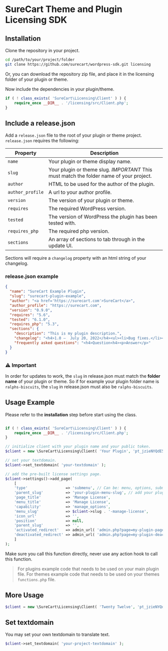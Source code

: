 # SureCart Theme and Plugin Licensing SDK

## Installation

Clone the repository in your project.

```bash
cd /path/to/your/project/folder
git clone https://github.com/surecart/wordpress-sdk.git licensing
```
Or, you can download the repository zip file, and place it in the licensing folder of your plugin or theme.

Now include the dependencies in your plugin/theme.

```php
if ( ! class_exists( 'SureCart\Licensing\Client' ) ) {
    require_once __DIR__ . '/licensing/src/Client.php';
}
```

## Include a release.json

Add a `release.json` file to the root of your plugin or theme project. 
`release.json` requires the following: 

| Property | Description |
| ----------- | ----------- |
| `name` | Your plugin or theme display name.  |
| `slug` | Your plugin or theme slug. *IMPORTANT* This must match the folder name of your project. |
|`author`| HTML to be used for the author of the plugin.|
|`author_profile`| A url to your author profile.|
|`version`| The version of your plugin or theme.|
|`requires`| The required WordPress version.|
|`tested`| The version of WordPress the plugin has been tested with.|
|`requires_php`| The required php version.|
|`sections`| An array of sections to tab through in the update UI.|

Sections will require a `changelog` property with an html string of your changelog.

### release.json example

```json
{
  "name": "SureCart Example Plugin",
  "slug": "surecart-plugin-example",
  "author": "<a href='https://surecart.com'>SureCart</a>",
  "author_profile": "https://surecart.com",
  "version": "0.9.0",
  "requires": "5.6",
  "tested": "6.1.0",
  "requires_php": "5.3",
  "sections": {
    "description": "This is my plugin description.",
    "changelog": "<h4>1.0 –  July 20, 2022</h4><ul><li>Bug fixes.</li><li>Initital release.</li></ul>",
    "frequently asked questions": "<h4>Question<h4><p>Answer</p>"
  }
}
```

### ⚠️ Important
In order for updates to work, the `slug` in release.json must match the **folder name** of your plugin or theme. 
So if for example your plugin folder name is `ralphs-biscuits`, the `slug` in release.json must also be `ralphs-biscuits`.


## Usage Example

Please refer to the **installation** step before start using the class.

```php

if ( ! class_exists( 'SureCart\Licensing\Client' ) ) {
    require_once __DIR__ . '/licensing/src/Client.php';
}

// initialize client with your plugin name and your public token.
$client = new \SureCart\Licensing\Client( 'Your Plugin', 'pt_jzieNYQdE5LMAxksscgU6H4', __FILE__ );

// set your textdomain.
$client->set_textdomain( 'your-textdomain' );

// add the pre-built license settings page.
$client->settings()->add_page( 
    [
	'type'                 => 'submenu', // Can be: menu, options, submenu.
	'parent_slug'          => 'your-plugin-menu-slug', // add your plugin menu slug.
	'page_title'           => 'Manage License',
	'menu_title'           => 'Manage License',
	'capability'           => 'manage_options',
	'menu_slug'            => $client->slug . '-manage-license',
	'icon_url'             => '',
	'position'             => null,
	'parent_slug'          => '',
	'activated_redirect'   => admin_url( 'admin.php?page=my-plugin-page' ), // should you want to redirect on activation of license.
	'deactivated_redirect' => admin_url( 'admin.php?page=my-plugin-deactivation-page' ), // should you want to redirect on detactivation of license.
    ] 
);
```

Make sure you call this function directly, never use any action hook to call this function.

> For plugins example code that needs to be used on your main plugin file.
> For themes example code that needs to be used on your themes `functions.php` file.



## More Usage

```php
$client = new \SureCart\Licensing\Client( 'Twenty Twelve', 'pt_jzieNYQdE5LMAxksscgU6H4', __FILE__ );
```

## Set textdomain

You may set your own textdomain to translate text.

```php
$client->set_textdomain( 'your-project-textdomain' );
```
